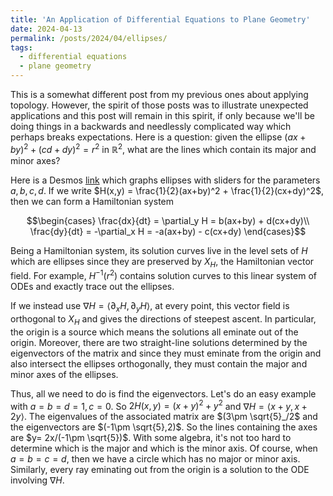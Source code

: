 ```yaml
---
title: 'An Application of Differential Equations to Plane Geometry'
date: 2024-04-13
permalink: /posts/2024/04/ellipses/
tags:
  - differential equations
  - plane geometry
---
```


This is a somewhat different post from my previous ones about applying topology. However, the spirit of those posts was to illustrate unexpected applications and this post will remain in this spirit, if only because we'll be doing things in a backwards and needlessly complicated way which perhaps breaks expectations. Here is a question: given the ellipse $(ax+by)^2+(cd+dy)^2 = r^2$ in $\mathbb{R}^2$, what are the lines which contain its major and minor axes?

Here is a Desmos [link](https://www.desmos.com/calculator/viupjfgdwm) which graphs ellipses with sliders for the parameters $a,b,c,d$. If we write $H(x,y) = \frac{1}{2}(ax+by)^2 + \frac{1}{2}(cx+dy)^2$, then we can form a Hamiltonian system

$$\begin{cases}
\frac{dx}{dt} = \partial_y H  = b(ax+by) + d(cx+dy)\\
\frac{dy}{dt} = -\partial_x H = -a(ax+by) - c(cx+dy)
\end{cases}$$

Being a Hamiltonian system, its solution curves live in the level sets of $H$ which are ellipses since they are preserved by $X_H$, the Hamiltonian vector field. For example, $H^{-1}(r^2)$ contains solution curves to this linear system of ODEs and exactly trace out the ellipses.

If we instead use $\nabla H = \langle \partial_x H, \partial_y H\rangle$, at every point, this vector field is orthogonal to $X_H$ and gives the directions of steepest ascent. In particular, the origin is a source which means the solutions all eminate out of the origin. Moreover, there are two straight-line solutions determined by the eigenvectors of the matrix and since they must eminate from the origin and also intersect the ellipses orthogonally, they must contain the major and minor axes of the ellipses.

Thus, all we need to do is find the eigenvectors. Let's do an easy example with $a=b=d=1,c=0$. So $2H(x,y) = (x+y)^2+y^2$ and $\nabla H = \langle x+y,x+2y \rangle$. The eigenvalues of the associated matrix are $(3\pm \sqrt{5}_/2$ and the eigenvectors are $(-1\pm \sqrt{5},2)$. So the lines containing the axes are $y= 2x/(-1\pm \sqrt{5})$. With some algebra, it's not too hard to determine which is the major and which is the minor axis.
Of course, when $a=b=c=d$, then we have a circle which has no major or minor axis. Similarly, every ray eminating out from the origin is a solution to the ODE involving $\nabla H$.
